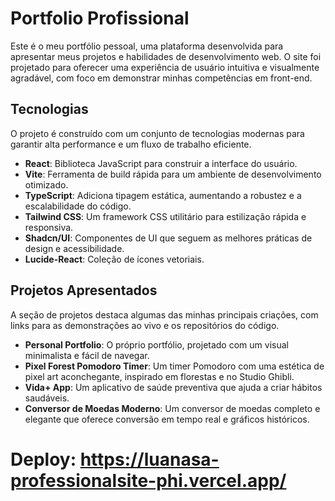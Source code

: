 # Portfolio Profissional

Este é o meu portfólio pessoal, uma plataforma desenvolvida para apresentar meus projetos e habilidades de desenvolvimento web. O site foi projetado para oferecer uma experiência de usuário intuitiva e visualmente agradável, com foco em demonstrar minhas competências em front-end.

## Tecnologias

O projeto é construído com um conjunto de tecnologias modernas para garantir alta performance e um fluxo de trabalho eficiente.

* **React**: Biblioteca JavaScript para construir a interface do usuário.
* **Vite**: Ferramenta de build rápida para um ambiente de desenvolvimento otimizado.
* **TypeScript**: Adiciona tipagem estática, aumentando a robustez e a escalabilidade do código.
* **Tailwind CSS**: Um framework CSS utilitário para estilização rápida e responsiva.
* **Shadcn/UI**: Componentes de UI que seguem as melhores práticas de design e acessibilidade.
* **Lucide-React**: Coleção de ícones vetoriais.

## Projetos Apresentados

A seção de projetos destaca algumas das minhas principais criações, com links para as demonstrações ao vivo e os repositórios do código.

* **Personal Portfolio**: O próprio portfólio, projetado com um visual minimalista e fácil de navegar.
* **Pixel Forest Pomodoro Timer**: Um timer Pomodoro com uma estética de pixel art aconchegante, inspirado em florestas e no Studio Ghibli.
* **Vida+ App**: Um aplicativo de saúde preventiva que ajuda a criar hábitos saudáveis.
* **Conversor de Moedas Moderno**: Um conversor de moedas completo e elegante que oferece conversão em tempo real e gráficos históricos.

# Deploy: https://luanasa-professionalsite-phi.vercel.app/
